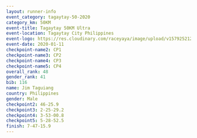 ```yaml
--- 
layout: runner-info 
event_category: tagaytay-50-2020 
category_km: 50KM 
event-title: Tagaytay 50KM Ultra 
event-location: Tagaytay City Philippines 
event-logo: https://res.cloudinary.com/raceyaya/image/upload/v1579252125/logo/tagaytay2020_hsijbi.jpg 
event-date: 2020-01-11 
checkpoint-name2: CP1 
checkpoint-name3: CP2 
checkpoint-name4: CP3 
checkpoint-name5: CP4 
overall_rank: 48
gender_rank: 41
bib: 116
name: Jim Taguiang
country: Philippines
gender: Male
checkpoint2: 46-25.9
checkpoint3: 2-25-29.2
checkpoint4: 3-53-00.8
checkpoint5: 5-28-52.5
finish: 7-47-15.9
--- 
```

